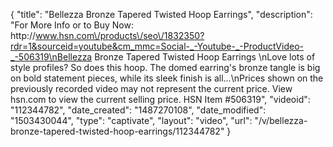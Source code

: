 {
    "title": "Bellezza Bronze Tapered Twisted Hoop Earrings",
    "description": "For More Info or to Buy Now: http:\/\/www.hsn.com\/products\/seo\/1832350?rdr=1&sourceid=youtube&cm_mmc=Social-_-Youtube-_-ProductVideo-_-506319\nBellezza Bronze Tapered Twisted Hoop Earrings \nLove lots of style profiles? So does this hoop. The domed earring's bronze tangle is big on bold statement pieces, while its sleek finish is all...\nPrices shown on the previously recorded video may not represent the current price.  View hsn.com to view the current selling price. HSN Item #506319",
    "videoid": "112344782",
    "date_created": "1487270108",
    "date_modified": "1503430044",
    "type": "captivate",
    "layout": "video",
    "url": "\/v\/bellezza-bronze-tapered-twisted-hoop-earrings\/112344782"
}